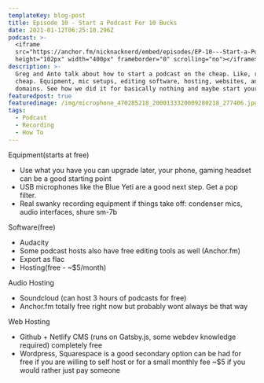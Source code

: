 ```yaml
---
templateKey: blog-post
title: Episode 10 - Start a Podcast For 10 Bucks
date: 2021-01-12T06:25:10.296Z
podcast: >-
  <iframe
  src="https://anchor.fm/nicknacknerd/embed/episodes/EP-10---Start-a-Podcast-For-10-Bucks-eororp"
  height="102px" width="400px" frameborder="0" scrolling="no"></iframe>
description: >-
  Greg and Anto talk about how to start a podcast on the cheap. Like, real
  cheap. Equipment, mic setups, editing software, hosting, websites, and
  domains. See how we did it for basically nothing and maybe start your own.
featuredpost: true
featuredimage: /img/microphone_470285218_2000133320009280218_277406.jpg
tags:
  - Podcast
  - Recording
  - How To
---
```

Equipment(starts at free)

* Use what you have you can upgrade later, your phone, gaming headset can be a good starting point
* USB microphones like the Blue Yeti are a good next step. Get a pop filter.
* Real swanky recording equipment if things take off: condenser mics, audio interfaces, shure sm-7b

Software(free)

* Audacity
* Some podcast hosts also have free editing tools as well (Anchor.fm)
* Export as flac
* Hosting(free - ~$5/month)

Audio Hosting

* Soundcloud (can host 3 hours of podcasts for free)
* Anchor.fm totally free right now but probably wont always be that way

Web Hosting

* Github + Netlify CMS (runs on Gatsby.js, some webdev knowledge required) completely free
* Wordpress, Squarespace is a good secondary option can be had for free if you are willing to self host or for a small monthly fee ~$5 if you would rather just pay someone
